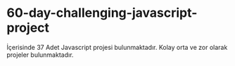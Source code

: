 # 60-day-challenging-javascript-project
 İçerisinde 37 Adet Javascript projesi bulunmaktadır.
 Kolay orta ve zor olarak projeler bulunmaktadır.
